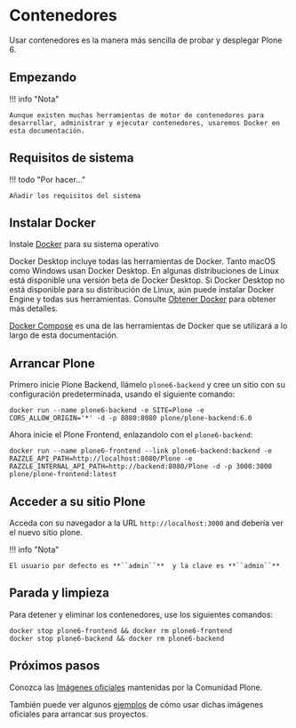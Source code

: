 # Contenedores

Usar contenedores es la manera más sencilla de probar y desplegar Plone 6.

## Empezando

!!! info "Nota"

    Aunque existen muchas herramientas de motor de contenedores para desarrollar, administrar y ejecutar contenedores, usaremos Docker en esta documentación.

## Requisitos de sistema

!!! todo "Por hacer..."

    Añadir los requisitos del sistema

## Instalar Docker

Instale [Docker](https://docs.docker.com/get-docker/) para su sistema operativo

Docker Desktop incluye todas las herramientas de Docker. Tanto macOS como Windows usan Docker Desktop. En algunas distribuciones de Linux está disponible una versión beta de Docker Desktop. Si Docker Desktop no está disponible para su distribución de Linux, aún puede instalar Docker Engine y todas sus herramientas. Consulte [Obtener Docker](https://docs.docker.com/get-docker/) para obtener más detalles.

[Docker Compose](https://6.docs.plone.org/glossary.html#term-Docker-Compose) es una de las herramientas de Docker que se utilizará a lo largo de esta documentación.

## Arrancar Plone

Primero inicie Plone Backend, llámelo ``plone6-backend`` y cree un sitio con su configuración predeterminada, usando el siguiente comando:
```
docker run --name plone6-backend -e SITE=Plone -e CORS_ALLOW_ORIGIN='*' -d -p 8080:8080 plone/plone-backend:6.0
```

Ahora inicie el Plone Frontend, enlazandolo con el ``plone6-backend``:
```
docker run --name plone6-frontend --link plone6-backend:backend -e RAZZLE_API_PATH=http://localhost:8080/Plone -e RAZZLE_INTERNAL_API_PATH=http://backend:8080/Plone -d -p 3000:3000 plone/plone-frontend:latest
```

## Acceder a su sitio Plone

Acceda con su navegador a la URL ``http://localhost:3000`` and debería ver el nuevo sitio plone.

!!! info "Nota"

    El usuario por defecto es **``admin``**  y la clave es **``admin``**

## Parada y limpieza

Para detener y eliminar los contenedores, use los siguientes comandos:
```
docker stop plone6-frontend && docker rm plone6-frontend
docker stop plone6-backend && docker rm plone6-backend
```

## Próximos pasos

Conozca las [Imágenes oficiales](https://6.docs.plone.org/install/containers/images/index.html) mantenidas por la Comunidad Plone.

También puede ver algunos [ejemplos](https://6.docs.plone.org/install/containers/examples/index.html) de cómo usar dichas imágenes oficiales para arrancar sus proyectos.


